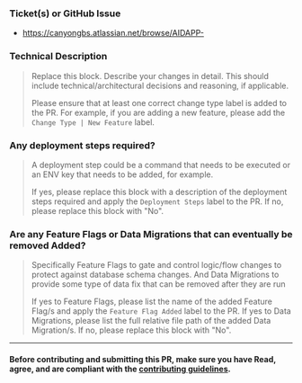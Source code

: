 ### Ticket(s) or GitHub Issue

- https://canyongbs.atlassian.net/browse/AIDAPP-

### Technical Description

> Replace this block. Describe your changes in detail. This should include technical/architectural decisions and reasoning, if applicable.
>
> Please ensure that at least one correct change type label is added to the PR. For example, if you are adding a new feature, please add the `Change Type | New Feature` label.

### Any deployment steps required?

> A deployment step could be a command that needs to be executed or an ENV key that needs to be added, for example.
>
> If yes, please replace this block with a description of the deployment steps required and apply the `Deployment Steps` label to the PR.
> If no, please replace this block with "No".

### Are any Feature Flags or Data Migrations that can eventually be removed Added?

> Specifically Feature Flags to gate and control logic/flow changes to protect against database schema changes. And Data Migrations to provide some type of data fix that can be removed after they are run
>
> If yes to Feature Flags, please list the name of the added Feature Flag/s and apply the `Feature Flag Added` label to the PR.
> If yes to Data Migrations, please list the full relative file path of the added Data Migration/s.
> If no, please replace this block with "No".

_______________________________________________

#### Before contributing and submitting this PR, make sure you have Read, agree, and are compliant with the [contributing guidelines](https://github.com/canyongbs/aidingapp/blob/main/README.md#contributing).
